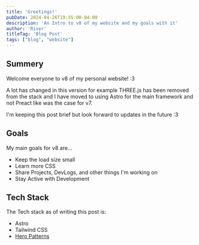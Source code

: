 ```yaml
---
title: 'Greetings!'
pubDate: 2024-04-26T19:55:00-04:00
description: 'An Intro to v8 of my website and my goals with it'
author: 'River'
titleTag: 'Blog Post'
tags: ["blog", "website"]
---
```


## Summery
Welcome everyone to v8 of my personal website! :3

A lot has changed in this version for example THREE.js has been removed from the stack and I have moved to using Astro for the main framework and not Preact like was the case for v7.

I'm keeping this post brief but look forward to updates in the future :3

## Goals
My main goals for v8 are...
- Keep the load size small
- Learn more CSS
- Share Projects, DevLogs, and other things I'm working on
- Stay Active with Development

## Tech Stack
The Tech stack as of writing this post is:
- Astro
- Tailwind CSS
- [Hero Patterns](https://heropatterns.com/)
